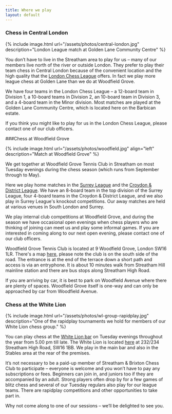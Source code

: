 ```yaml
---
title: Where we play
layout: default
---
```


<a name="central-london"></a>

### Chess in Central London

{% include image.html url="/assets/photos/central-london.jpg" description="London League match at Golden Lane Community Centre" %}

You don’t have to live in the Streatham area to play for us – many of our members live north of the river or outside 
London. They prefer to play their team chess in Central London because of the convenient location and the high quality 
that the [London Chess League](http://www.londonchess.org.uk/main.php) offers. In fact we play more league chess at 
Golden Lane than we do at Woodfield Grove.

We have four teams in the London Chess League – a 12-board team in Division 1, a 10-board teams in Division 2, 
an 10-board team in Division 3, and a 4-board team in the Minor division. Most matches are played at the Golden 
Lane Community Centre, which is located here on the Barbican estate.

If you think you might like to play for us in the London Chess League, please contact one of our club officers.

<a name="woodfield-grove"></a>

###Chess at Woodfield Grove

{% include image.html url="/assets/photos/woodfield.jpg" align="left" description="Match at Woodfield Grove" %}

We get together at Woodfield Grove Tennis Club in Streatham on most Tuesday evenings during the chess season 
(which runs from September through to May). 

Here we play home matches in the [Surrey League](http://www.scca.co.uk/) and the 
[Croydon & District League](http://www.croydonchessleague.org.uk/). We have an 8-board team in 
the top division of the Surrey League, four 4-board teams in the Croydon & District League, and we also play in 
Surrey League's knockout competitions. Our away matches are held at various venues in South London and Surrey.

We play internal club competitions at Woodfield Grove, and during the season we have occasional open evenings 
when chess players who are thinking of joining can meet us and play some informal games. If you are interested 
in coming along to our next open evening, please contact one of our club officers.

Woodfield Grove Tennis Club is located at 9 Woodfield Grove, London SW16 1LR. There's a map 
[here](https://goo.gl/maps/IH4ra), please note the club is on the south side of the road. 
The entrance is at the end of the terrace down a short path and access is via an entryphone. 
It is about 10 minutes walk from Streatham Hill mainline station and there are 
bus stops along Streatham High Road.

If you are arriving by car, it is best to park on Woodfield Avenue where there are plenty of spaces. 
Woodfield Grove itself is one-way and can only be approached by car from Woodfield Avenue.

<a name="whitelion"></a>

### Chess at the White Lion

{% include image.html url="/assets/photos/wl-group-rapidplay.jpg" description="One of the rapidplay tournaments we hold for members of our White Lion chess group." %}

You can play chess at the [White Lion bar](http://whitelion.org.uk/) on Tuesday evenings throughout the year from 5.00 pm till late. 
The White Lion is located [here](https://goo.gl/maps/rlRcp) at 232/234 Streatham High Road, SW16 1BB. We play in the main bar and also in 
the Stables area at the rear of the premises.

It’s not necessary to be a paid-up member of Streatham & Brixton Chess Club to participate – everyone is welcome 
and you won’t have to pay any subscriptions or fees. Beginners can join in, and juniors too if they are 
accompanied by an adult. Strong players often drop by for a few games of blitz chess and several of our 
Tuesday regulars also play for our league teams. There are rapidplay competitions and other opportunities to 
take part in.

Why not come along to one of our sessions – we’ll be delighted to see you. 
